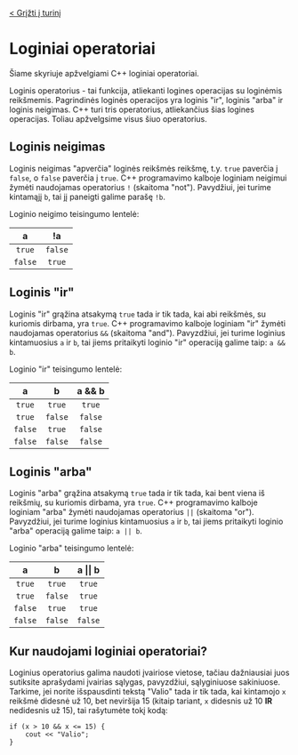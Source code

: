 [< Grįžti į turinį](../cpp_tutorial.md)
# Loginiai operatoriai
Šiame skyriuje apžvelgiami C++ loginiai operatoriai.

Loginis operatorius - tai funkcija, atliekanti logines operacijas su loginėmis reikšmemis. Pagrindinės loginės operacijos yra loginis "ir", loginis "arba" ir loginis neigimas. C++ turi tris operatorius, atliekančius šias logines operacijas. Toliau apžvelgsime visus šiuo operatorius.

## Loginis neigimas
Loginis neigimas "apverčia" loginės reikšmės reikšmę, t.y. `true` paverčia į `false`, o `false` paverčia į `true`. C++ programavimo kalboje loginiam neigimui žymėti naudojamas operatorius `!` (skaitoma "not"). Pavydžiui, jei turime kintamąjį `b`, tai jį paneigti galime parašę `!b`.

Loginio neigimo teisingumo lentelė:

|    a    |    !a   |
|:-------:|:-------:|
| `true`  | `false` |
| `false` | `true`  |

## Loginis "ir"
Loginis "ir" grąžina atsakymą `true` tada ir tik tada, kai abi reikšmės, su kuriomis dirbama, yra `true`. C++ programavimo kalboje loginiam "ir" žymėti naudojamas operatorius `&&` (skaitoma "and"). Pavyzdžiui, jei turime loginius kintamuosius `a` ir `b`, tai jiems pritaikyti loginio "ir" operaciją galime taip: `a && b`.

Loginio "ir" teisingumo lentelė:

|    a    |    b    | a && b  |
|:-------:|:-------:|:-------:|
| `true`  | `true`  | `true`  |
| `true`  | `false` | `false` |
| `false` | `true`  | `false` |
| `false` | `false` | `false` |

## Loginis "arba"
Loginis "arba" grąžina atsakymą `true` tada ir tik tada, kai bent viena iš reikšmių, su kuriomis dirbama, yra `true`. C++ programavimo kalboje loginiam "arba" žymėti naudojamas operatorius `||` (skaitoma "or"). Pavyzdžiui, jei turime loginius kintamuosius `a` ir `b`, tai jiems pritaikyti loginio "arba" operaciją galime taip: `a || b`.

Loginio "arba" teisingumo lentelė:

|    a    |    b    | a \|\| b  |
|:-------:|:-------:|:---------:|
| `true`  | `true`  | `true`    |
| `true`  | `false` | `true`    |
| `false` | `true`  | `true`    |
| `false` | `false` | `false`   |

## Kur naudojami loginiai operatoriai?
Loginius operatorius galima naudoti įvairiose vietose, tačiau dažniausiai juos sutiksite aprašydami įvairias sąlygas, pavyzdžiui, sąlyginiuose sakiniuose. Tarkime, jei norite išspausdinti tekstą "Valio" tada ir tik tada, kai kintamojo `x` reikšmė didesnė už 10, bet neviršija 15 (kitaip tariant, `x` didesnis už 10 **IR** nedidesnis už 15), tai rašytumėte tokį kodą:
```
if (x > 10 && x <= 15) {
    cout << "Valio";
}
```
